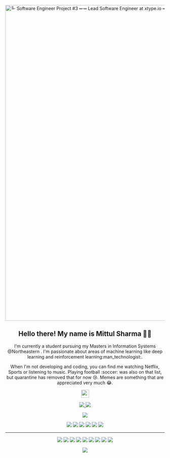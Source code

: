 
<!-- - 👋 Hi, I’m @Mittul , currently pursuing Masters in Information Systems -->
<!-- - 👀 I’m interested in . -->
<!-- - 🌱 I’m currently learning ... -->
<!-- - 💞️ I’m looking to collaborate on ... -->
<!-- - 📫 How to reach me ... -->
<!-- - 😄 Pronouns: ... -->
<!-- - ⚡ Fun fact: ...</p> -->


</p>
<img style= height="500" width="1000" src="https://media.licdn.com/dms/image/D4D12AQFAdOrAQe1HEA/article-cover_image-shrink_720_1280/0/1709674661110?e=2147483647&amp;v=beta&amp;t=cXi9xoqDSrGR1XANMQyOXbhjIXhnmGcj5epolciGEF4" jsaction="VQAsE" class="sFlh5c pT0Scc iPVvYb" style="max-width: 960px; height: 316px; margin: 0px; width: 421px;" alt="╚· Software Engineer Project #3 ═·═ Lead Software Engineer at xtype.io ═" jsname="kn3ccd">
<h2 align="center">Hello there! My name is Mittul Sharma 👋🤓</h2>
<p align="center">I'm currently a student pursuing my Masters in Information Systems @Northeastern . I'm passionate about areas of machine learning like deep learning and reinforcement learning:man_technologist:.
<!--   You can also find me interested in robotics :robot: and how we can use deep learning to automate these robots. I've started exploring the field of electronics as well ✨ and hope to contribute to that field as well.  -->
</p>

<p align="center">When I'm not developing and coding, you can find me watching Netflix, Sports or listening to music. Playing football :soccer: was also on that list, but quarantine has removed that for now 😢. Memes are something that are appreciated very much 😂. </p>

<!-- <p align="center"><a href="https://twitter.com/terabyte_17"><img src="https://img.shields.io/badge/twitter-%231DA1F2.svg?&style=for-the-badge&logo=twitter&logoColor=white" height=25> </a> -->

<p align="center"> <a href="https://www.linkedin.com/in/mittul-sharma-38015965/"><img src="https://img.shields.io/badge/linkedin-%230077B5.svg?&style=for-the-badge&logo=linkedin&logoColor=white" height=25></a> 
  <!-- <a href="https://www.instagram.com/yash_sahijwani/"><img src="https://img.shields.io/badge/instagram-%23E4405F.svg?&style=for-the-badge&logo=instagram&logoColor=white" height=25></a> -->
</p>

<p align=center>
  <a href="https://github.com/sharma-mitneu">
    <img src="https://badges.pufler.dev/visits/sharma-mitneu/sharma-mitneu?style=flat-square&color=black&logo=github">
  </a>
  <a href="https://github.com/sharma-mitneu?tab=repositories">
    <img src="https://badges.pufler.dev/repos/sharma-mitneu?style=flat-square&color=black&logo=github">
  </a>
</p>
<p align="center">
<a href="https://github.com/sharma-mitneu"><img src="https://img.shields.io/github/followers/sharma-mitneu?style=social"></a>
</p>
<p align="center">
<img src="https://img.shields.io/badge/Robotics-brown"> <img src="https://img.shields.io/badge/Machine Learning-green"> <img src="https://img.shields.io/badge/Deep Learning-red"> <img src="https://img.shields.io/badge/Computer Vision-magenta"> <img src="https://img.shields.io/badge/Natural Language Processing-yellow"> <img src="https://img.shields.io/badge/Reinforcement Learning-blue"> 
</p>
<hr>
<p align="center">
<img src="https://img.shields.io/badge/TensorFlow%20-%23FF6F00.svg?&style=for-the-badge&logo=TensorFlow&logoColor=white" /> <img src="https://img.shields.io/badge/Keras%20-%23D00000.svg?&style=for-the-badge&logo=Keras&logoColor=white"/> <img src="https://img.shields.io/badge/javascript%20-%23323330.svg?&style=for-the-badge&logo=javascript&logoColor=%23F7DF1E"/> <img src="https://img.shields.io/badge/html5%20-%23E34F26.svg?&style=for-the-badge&logo=html5&logoColor=white"/> <img src="https://img.shields.io/badge/css3%20-%231572B6.svg?&style=for-the-badge&logo=css3&logoColor=white"/> <img src="https://img.shields.io/badge/python%20-%2314354C.svg?&style=for-the-badge&logo=python&logoColor=white"/> <img src="https://img.shields.io/badge/c++%20-%2300599C.svg?&style=for-the-badge&logo=c%2B%2B&ogoColor=white"/> <img src="https://img.shields.io/badge/git%20-%23F05033.svg?&style=for-the-badge&logo=git&logoColor=white"/> <img src="https://img.shields.io/badge/github%20-%23121011.svg?&style=for-the-badge&logo=github&logoColor=white"/>
</p>

<p align=center>  
  <img align=center src="https://github-readme-stats.vercel.app/api?username=sharma-mitneu&show_icons=true&theme=radical">
</p>






